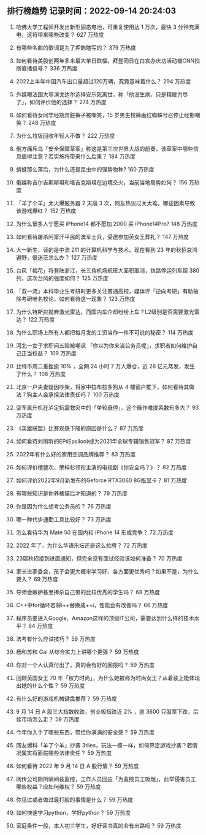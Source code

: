 
## 排行榜趋势 记录时间：2022-09-14 20:24:03
  
  1. 哈佛大学工程师开发出新型固态电池，可重复使用达 1 万次，最快 3 分钟充满电，这将带来哪些改变？ 627 万热度
    
  2. 有哪些名曲的歌词是为了押韵瞎写的？ 379 万热度
    
  3. 如何看待美股创两年多来最大单日跌幅，拜登同日在白宫办庆功活动被CNN掐断直播信号？ 336 万热度
    
  4. 2022上半年中国汽车出口量超过120万辆，究竟意味着什么？ 294 万热度
    
  5. 外媒曝法国大导演戈达尔选择安乐死离世，称「他没生病，只是精疲力尽了」，如何评价他的选择？ 274 万热度
    
  6. 如何看待女同学经期弄脏裤子被嘲笑，15 岁男生校裤画红蜘蛛号召停止经期嘲笑？ 248 万热度
    
  7. 为什么垃圾回收年轻人不做？ 222 万热度
    
  8. 俄方痛斥乌「安全保障草案」称这是第三次世界大战的前奏，该草案中哪些信息值得注意？若实施将带来什么后果？ 184 万热度
    
  9. 蜻蜓那么落后，为什么还是昆虫中的强势物种? 160 万热度
    
  10. 俄媒称吉尔吉斯斯坦和塔吉克斯坦在边境交火，当前当地局势如何？ 156 万热度
    
  11. 「羊了个羊」太火爆服务器 2 天崩 3 次，网友热议过关太难，哪些因素导致该游戏爆红？ 152 万热度
    
  12. 为什么很多人宁愿买 iPhone14 都不愿加 2000 买 iPhone14Pro? 148 万热度
    
  13. 如何看待屠杀阿富汗平民的澳军士兵，受邀参加英女王葬礼？ 147 万热度
    
  14. 大一新生，读的是中流 211 的计算机科学与技术，现在看到 23 年的秋招哀鸿遍野，很迷茫怎么办？ 127 万热度
    
  15. 台风「梅花」将登陆浙江，长三角机场航班大面积取消，铁路停运列车超 380 列，这次台风的强度如何？ 125 万热度
    
  16. 「双一流」本科毕业生考研时更多关注普通高校，媒体评「逆向考研」有助破除考研唯名校论，如何看待这一现象？ 123 万热度
    
  17. 为什么特斯拉抛弃激光雷达，而国内车企却纷纷上车？L2级别是否需要激光雷达？ 122 万热度
    
  18. 为什么职场上所有人都把每月发的工资当作一件不可说的秘密？ 114 万热度
    
  19. 河北一女子求职问五险被嘲讽 「你以为你来当公务员呢」，求职者如何维护自己正当权益？ 109 万热度
    
  20. 比特币周二重挫逾 10% ，全网 24 小时 7 万人爆仓，近 28 亿元蒸发，发生了什么？ 108 万热度
    
  21. 北京一户夫妻疑因吵架，将家中拉布拉多狗从 4 楼窗户推下，如何看待其做法？狗主人会承担法律责任吗？ 100 万热度
    
  22. 空军直升机在泸定抗震救灾中的「单轮悬停」，这个操作难度系数有多大？ 93 万热度
    
  23. 《英雄联盟》比赛观感下降的原因是什么？ 87 万热度
    
  24. 如何看待刘雨昕的EP《Epsilon》成为2021年全球专辑销售冠军？ 87 万热度
    
  25. 2022年有什么好的家用空调品牌推荐？ 83 万热度
    
  26. 如何评价檀健次、荣梓杉领衔主演的电视剧《你安全吗？》？ 82 万热度
    
  27. 如何评价2022年9月新发布的Geforce RTX3060 8G版显卡？ 81 万热度
    
  28. 有哪些知识是你养橘猫后才知道的？ 79 万热度
    
  29. 你是因为什么想考公务员的？ 76 万热度
    
  30. 哪一种代步通勤工具比较好？ 73 万热度
    
  31. 怎么看待华为 Mate 50 在国内和 iPhone 14 形成竞争？ 72 万热度
    
  32. 2022 年了，为什么华语乐坛还是这么拉胯？ 72 万热度
    
  33. 23届秋招接到进面通知，但完全没有面试经验该如何准备？ 70 万热度
    
  34. 家长进家委会，孩子会更大概率学习好、各方面更优秀吗？如果不是，为什么要入？ 69 万热度
    
  35. 导师会嫉妒甚至捧杀自己带的比较优秀的学生吗？ 68 万热度
    
  36. C++中for循环若将i++替换成++i，性能会有改善吗？ 66 万热度
    
  37. 程序员要进入Google、Amazon这样的顶级IT公司，需要达到什么样的技术水平？ 64 万热度
    
  38. 法考有什么应试技巧？ 59 万热度
    
  39. 杨和苏和 Gai 从综合实力上讲哪个更强？ 59 万热度
    
  40. 你对一个人认真付出了，真的会有好的回报吗？ 59 万热度
    
  41. 回顾英国女王 70 年「权力时尚」，为什么她被称为时尚女王？从着装上能体现出她的什么个性？ 59 万热度
    
  42. 有什么好的游戏机械键盘推荐？ 59 万热度
    
  43. 9 月 14 日 A 股三大指数收跌，创业板指跌近 2% ，逾 3600 只股票下跌，后续市场怎么走？ 59 万热度
    
  44. 今年你入手了哪些东西，带给你满满的安全感？ 59 万热度
    
  45. 网友爆料「羊了个羊」抄袭 3tiles，玩法一模一样，如何界定游戏抄袭？若情况属实将面临哪些法律责任？ 59 万热度
    
  46. 如何看待 2022 年 9 月 14 日 A 股行情？ 59 万热度
    
  47. 网传公司厕所隔间装监控，工作人员回应「为监控员工吸烟」，此举侵害员工哪些权益？应如何维权？ 59 万热度
    
  48. 你见过或者做过最打脸的事情是什么？ 59 万热度
    
  49. 如何快速学习python，学好python？ 59 万热度
    
  50. 家庭条件一般，本人初三学生，好好读书真的会有出路吗？ 59 万热度
    